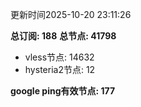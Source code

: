 更新时间2025-10-20 23:11:26

**总订阅: 188**
**总节点: 41798**
- vless节点: 14632
- hysteria2节点: 12

**google ping有效节点: 177**
